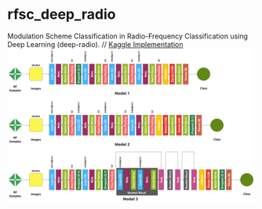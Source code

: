 # rfsc_deep_radio
Modulation Scheme Classification in Radio-Frequency Classification using Deep Learning (deep-radio).
//
[Kaggle Implementation](https://www.kaggle.com/code/isurushanakalakmal/rfsc-classification)
![System Model](https://github.com/isurushanaka/rfsc_deep_radio/blob/main/Models.png)
